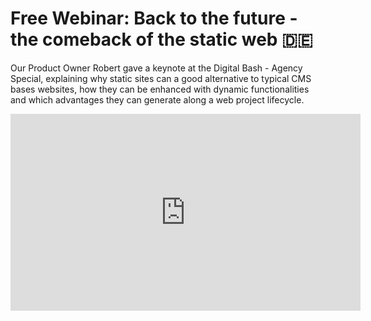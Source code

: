 ﻿---
description: ''

---

# Free Webinar: Back to the future - the comeback of the static web :de:

Our Product Owner Robert gave a keynote at the Digital Bash - Agency Special, explaining why static sites can a good alternative to typical CMS bases websites, how they can be enhanced with dynamic functionalities and which advantages they can generate along a web project lifecycle. 

<iframe width="560" height="315" src="https://www.youtube.com/embed/qWnQaAXneEA" title="YouTube video player" frameborder="0" allow="accelerometer; autoplay; clipboard-write; encrypted-media; gyroscope; picture-in-picture" allowfullscreen></iframe>

